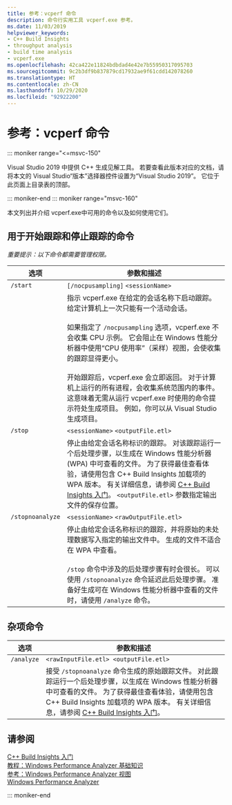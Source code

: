 ```yaml
---
title: 参考：vcperf 命令
description: 命令行实用工具 vcperf.exe 参考。
ms.date: 11/03/2019
helpviewer_keywords:
- C++ Build Insights
- throughput analysis
- build time analysis
- vcperf.exe
ms.openlocfilehash: 42ca422e11824bdbdad4e42e7b55950317095703
ms.sourcegitcommit: 9c2b3df9b837879cd17932ae9f61cdd142078260
ms.translationtype: HT
ms.contentlocale: zh-CN
ms.lasthandoff: 10/29/2020
ms.locfileid: "92922200"
---
```

# <a name="reference-vcperf-commands"></a>参考：vcperf 命令

::: moniker range="<=msvc-150"

Visual Studio 2019 中提供 C++ 生成见解工具。 若要查看此版本对应的文档，请将本文的 Visual Studio“版本”选择器控件设置为“Visual Studio 2019”。 它位于此页面上目录表的顶部。

::: moniker-end
::: moniker range="msvc-160"

本文列出并介绍 vcperf.exe中可用的命令以及如何使用它们。

## <a name="commands-to-start-and-stop-traces"></a>用于开始跟踪和停止跟踪的命令

*重要提示：以下命令都需要管理权限。*

| 选项           | 参数和描述 |
|------------------|---------------------------|
| `/start`         | `[/nocpusampling]` `<sessionName>` |
|                  | 指示 vcperf.exe 在给定的会话名称下启动跟踪。 给定计算机上一次只能有一个活动会话。 <br/><br/> 如果指定了 `/nocpusampling` 选项，vcperf.exe 不会收集 CPU 示例。 它会阻止在 Windows 性能分析器中使用“CPU 使用率”（采样）视图，会使收集的跟踪显得更小。 <br/><br/> 开始跟踪后，vcperf.exe 会立即返回。 对于计算机上运行的所有进程，会收集系统范围内的事件。 这意味着无需从运行 vcperf.exe 时使用的命令提示符处生成项目。 例如，你可以从 Visual Studio 生成项目。 |
| `/stop`          | `<sessionName>` `<outputFile.etl>` |
|                  | 停止由给定会话名称标识的跟踪。 对该跟踪运行一个后处理步骤，以生成在 Windows 性能分析器 (WPA) 中可查看的文件。 为了获得最佳查看体验，请使用包含 C++ Build Insights 加载项的 WPA 版本。 有关详细信息，请参阅 [C++ Build Insights 入门](../get-started-with-cpp-build-insights.md)。 `<outputFile.etl>` 参数指定输出文件的保存位置。 |
| `/stopnoanalyze` | `<sessionName>` `<rawOutputFile.etl>` |
|                  | 停止由给定会话名称标识的跟踪，并将原始的未处理数据写入指定的输出文件中。 生成的文件不适合在 WPA 中查看。 <br/><br/> `/stop` 命令中涉及的后处理步骤有时会很长。 可以使用 `/stopnoanalyze` 命令延迟此后处理步骤。 准备好生成可在 Windows 性能分析器中查看的文件时，请使用 `/analyze` 命令。 |

## <a name="miscellaneous-commands"></a>杂项命令

| 选项     | 参数和描述 |
|------------|---------------------------|
| `/analyze` | `<rawInputFile.etl> <outputFile.etl>` |
|            | 接受 `/stopnoanalyze` 命令生成的原始跟踪文件。 对此跟踪运行一个后处理步骤，以生成在 Windows 性能分析器中可查看的文件。 为了获得最佳查看体验，请使用包含 C++ Build Insights 加载项的 WPA 版本。 有关详细信息，请参阅 [C++ Build Insights 入门](../get-started-with-cpp-build-insights.md)。 |

## <a name="see-also"></a>请参阅

[C++ Build Insights 入门](../get-started-with-cpp-build-insights.md)\
[教程：Windows Performance Analyzer 基础知识](../tutorials/wpa-basics.md)\
[参考：Windows Performance Analyzer 视图](wpa-views.md)\
[Windows Performance Analyzer](/windows-hardware/test/wpt/windows-performance-analyzer)

::: moniker-end
